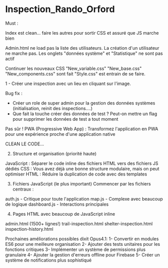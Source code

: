 # Inspection_Rando_Orford

Must :

Index est clean... faire les autres pour sortir CSS et assuré que JS marche bien




Admin.html ne load pas la liste des utilisateurs.
La création d'un utilisateur ne marche pas.
Les onglets "données système" et "Statistique" ne sont pas actif


Continuer les nouveaux CSS
"New_variable.css" "New_base.css" "New_components.css" sont fait
"Style.css" est entrain de se faire.





1 - Créer une inspection avec un lieu en cliquant sur l'image.


Bug fix :
- Créer un role de super admin pour la gestion des données systèmes (initialisation, reinit des inspections....)
- Que fait la touche créer des données de test ? Peut-on mettre un flag pour supprimer les données de test a tout moment


Pas sûr !
PWA (Progressive Web App) : Transformez l'application en PWA pour une expérience proche d'une application native





CLEAN LE CODE...

2. Structure et organisation (priorité haute)

JavaScript : Séparer le code inline des fichiers HTML vers des fichiers JS dédiés
CSS : Vous avez déjà une bonne structure modulaire, mais on peut optimiser
HTML : Réduire la duplication de code avec des templates

3. Fichiers JavaScript (le plus important)
Commencer par les fichiers centraux :

auth.js - Critique pour toute l'application
map.js - Complexe avec beaucoup de logique
dashboard.js - Interactions principales

4. Pages HTML avec beaucoup de JavaScript inline

admin.html (1500+ lignes!)
trail-inspection.html
shelter-inspection.html
inspection-history.html



 Prochaines améliorations possibles dixit Opus4.1:
1- Convertir en modules ES6 pour une meilleure organisation
2- Ajouter des tests unitaires pour les fonctions critiques
3- Implémenter un système de permissions plus granulaire
4- Ajouter la gestion d'erreurs offline pour Firebase
5- Créer un système de notifications plus sophistiqué